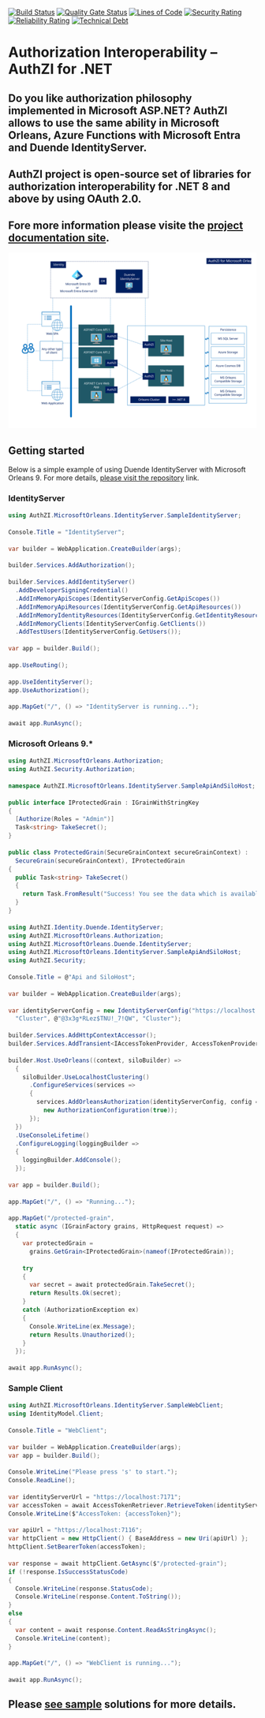 [![Build Status](https://dev.azure.com/async-hub/AuthZI/_apis/build/status/AuthZI-CI?branchName=master)](https://dev.azure.com/async-hub/AuthZI/_build/latest?definitionId=1&branchName=master)
[![Quality Gate Status](https://sonarcloud.io/api/project_badges/measure?project=Async-Hub_AuthZI&metric=alert_status)](https://sonarcloud.io/summary/new_code?id=Async-Hub_AuthZI)
[![Lines of Code](https://sonarcloud.io/api/project_badges/measure?project=Async-Hub_AuthZI&metric=ncloc)](https://sonarcloud.io/summary/new_code?id=Async-Hub_AuthZI)
[![Security Rating](https://sonarcloud.io/api/project_badges/measure?project=Async-Hub_AuthZI&metric=security_rating)](https://sonarcloud.io/summary/new_code?id=Async-Hub_AuthZI)
[![Reliability Rating](https://sonarcloud.io/api/project_badges/measure?project=Async-Hub_AuthZI&metric=reliability_rating)](https://sonarcloud.io/summary/new_code?id=Async-Hub_AuthZI)
[![Technical Debt](https://sonarcloud.io/api/project_badges/measure?project=Async-Hub_AuthZI&metric=sqale_index)](https://sonarcloud.io/summary/new_code?id=Async-Hub_AuthZI)
# **Auth**ori**z**ation **I**nteroperability – AuthZI for .NET

## Do you like authorization philosophy implemented in **Microsoft ASP.NET**? **AuthZI** allows to use the same ability in Microsoft Orleans, Azure Functions with Microsoft Entra and Duende IdentityServer.

## AuthZI project is open-source set of libraries for authorization interoperability for .NET 8 and above by using OAuth 2.0.

## Fore more information please visite the [project documentation site](https://authzi.asynchub.org/).

![AuthZI for Microsoft Orleans](docs-builder/documents/microsoft-orleans/authzi-for-microsoft-orleans.svg)

## Getting started
Below is a simple example of using Duende IdentityServer with Microsoft Orleans 9. For more details, [please visit the repository](https://github.com/Async-Hub/AuthZI/tree/master/samples/microsoft-orleans/IdentityServer) link.

### IdentityServer

```csharp
using AuthZI.MicrosoftOrleans.IdentityServer.SampleIdentityServer;

Console.Title = "IdentityServer";

var builder = WebApplication.CreateBuilder(args);

builder.Services.AddAuthorization();

builder.Services.AddIdentityServer()
  .AddDeveloperSigningCredential()
  .AddInMemoryApiScopes(IdentityServerConfig.GetApiScopes())
  .AddInMemoryApiResources(IdentityServerConfig.GetApiResources())
  .AddInMemoryIdentityResources(IdentityServerConfig.GetIdentityResources())
  .AddInMemoryClients(IdentityServerConfig.GetClients())
  .AddTestUsers(IdentityServerConfig.GetUsers());

var app = builder.Build();

app.UseRouting();

app.UseIdentityServer();
app.UseAuthorization();

app.MapGet("/", () => "IdentityServer is running...");

await app.RunAsync();
```

### Microsoft Orleans 9.*

```csharp
using AuthZI.MicrosoftOrleans.Authorization;
using AuthZI.Security.Authorization;

namespace AuthZI.MicrosoftOrleans.IdentityServer.SampleApiAndSiloHost;

public interface IProtectedGrain : IGrainWithStringKey
{
  [Authorize(Roles = "Admin")]
  Task<string> TakeSecret();
}

public class ProtectedGrain(SecureGrainContext secureGrainContext) : 
  SecureGrain(secureGrainContext), IProtectedGrain
{
  public Task<string> TakeSecret()
  {
    return Task.FromResult("Success! You see the data which is available only for Admin role.");
  }
}

using AuthZI.Identity.Duende.IdentityServer;
using AuthZI.MicrosoftOrleans.Authorization;
using AuthZI.MicrosoftOrleans.Duende.IdentityServer;
using AuthZI.MicrosoftOrleans.IdentityServer.SampleApiAndSiloHost;
using AuthZI.Security;

Console.Title = @"Api and SiloHost";

var builder = WebApplication.CreateBuilder(args);

var identityServerConfig = new IdentityServerConfig("https://localhost:7171",
  "Cluster", @"@3x3g*RLez$TNU!_7!QW", "Cluster");

builder.Services.AddHttpContextAccessor();
builder.Services.AddTransient<IAccessTokenProvider, AccessTokenProvider>();

builder.Host.UseOrleans((context, siloBuilder) =>
  {
    siloBuilder.UseLocalhostClustering()
      .ConfigureServices(services =>
      {
        services.AddOrleansAuthorization(identityServerConfig, config => { },
          new AuthorizationConfiguration(true));
      });
  })
  .UseConsoleLifetime()
  .ConfigureLogging(loggingBuilder =>
  {
    loggingBuilder.AddConsole();
  });

var app = builder.Build();

app.MapGet("/", () => "Running...");

app.MapGet("/protected-grain",
  static async (IGrainFactory grains, HttpRequest request) =>
  {
    var protectedGrain =
      grains.GetGrain<IProtectedGrain>(nameof(IProtectedGrain));

    try
    {
      var secret = await protectedGrain.TakeSecret();
      return Results.Ok(secret);
    }
    catch (AuthorizationException ex)
    {
      Console.WriteLine(ex.Message);
      return Results.Unauthorized();
    }
  });

await app.RunAsync();
```

### Sample Client
```csharp
using AuthZI.MicrosoftOrleans.IdentityServer.SampleWebClient;
using IdentityModel.Client;

Console.Title = "WebClient";

var builder = WebApplication.CreateBuilder(args);
var app = builder.Build();

Console.WriteLine("Please press 's' to start.");
Console.ReadLine();

var identityServerUrl = "https://localhost:7171";
var accessToken = await AccessTokenRetriever.RetrieveToken(identityServerUrl);
Console.WriteLine($"AccessToken: {accessToken}");

var apiUrl = "https://localhost:7116";
var httpClient = new HttpClient() { BaseAddress = new Uri(apiUrl) };
httpClient.SetBearerToken(accessToken);

var response = await httpClient.GetAsync($"/protected-grain");
if (!response.IsSuccessStatusCode)
{
  Console.WriteLine(response.StatusCode);
  Console.WriteLine(response.Content.ToString());
}
else
{
  var content = await response.Content.ReadAsStringAsync();
  Console.WriteLine(content);
}

app.MapGet("/", () => "WebClient is running...");

await app.RunAsync();
```

## Please [see sample](https://github.com/Async-Hub/AuthZI-Samples) solutions for more details.